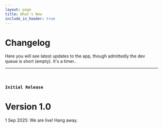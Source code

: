 ```yaml
---
layout: page
title: What's New
include_in_header: true
---
```


# Changelog
Here you will see latest updates to the app, though admittedly the dev queue is short (empty). It's a timer..
________
<br>

### `Initial Release`
# **Version 1.0**
1 Sep 2025: We are live! Hang away.

<br>

